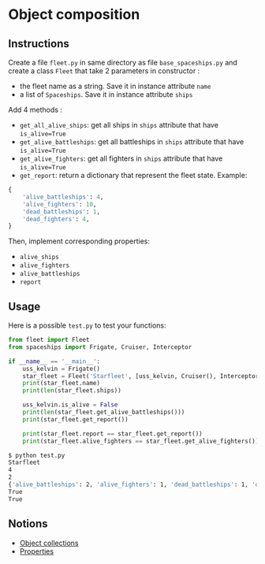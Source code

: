 # Object composition

## Instructions

Create a file `fleet.py` in same directory as file `base_spaceships.py` and create a class `Fleet` that take 2 parameters in constructor :

* the fleet name as a string. Save it in instance attribute `name`
* a list of `Spaceships`. Save it in instance attribute `ships`

Add 4 methods :

* `get_all_alive_ships`: get all ships in `ships` attribute that have `is_alive=True`
* `get_alive_battleships`: get all battleships in `ships` attribute that have `is_alive=True`
* `get_alive_fighters`: get all fighters in `ships` attribute that have `is_alive=True`
* `get_report`: return a dictionary that represent the fleet state. Example:

```python
{
    'alive_battleships': 4,
    'alive_fighters': 10,
    'dead_battleships': 1,
    'dead_fighters': 4,
}
```

Then, implement corresponding properties:

* `alive_ships`
* `alive_fighters`
* `alive_battleships`
* `report`

## Usage

Here is a possible `test.py` to test your functions:

```python
from fleet import Fleet
from spaceships import Frigate, Cruiser, Interceptor

if __name__ == '__main__':
    uss_kelvin = Frigate()
    star_fleet = Fleet('Starfleet', [uss_kelvin, Cruiser(), Interceptor(), Cruiser()])
    print(star_fleet.name)
    print(len(star_fleet.ships))

    uss_kelvin.is_alive = False
    print(len(star_fleet.get_alive_battleships()))
    print(star_fleet.get_report())

    print(star_fleet.report == star_fleet.get_report())
    print(star_fleet.alive_fighters == star_fleet.get_alive_fighters())
```

```bash
$ python test.py
Starfleet
4
2
{'alive_battleships': 2, 'alive_fighters': 1, 'dead_battleships': 1, 'dead_fighters': 0}
True
True
```

## Notions

* [Object collections](https://openclassrooms.com/fr/courses/7150616-apprenez-la-programmation-orientee-objet-avec-python/7196587-utilisez-des-objets-dans-des-collections)
* [Properties](https://www.geeksforgeeks.org/python-property-decorator-property/)
